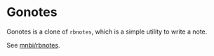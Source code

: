 # Gonotes
Gonotes is a clone of `rbnotes`, which is a simple utility to write a
note.

See [mnbi/rbnotes](https://github.com/mnbi/rbnotes).
